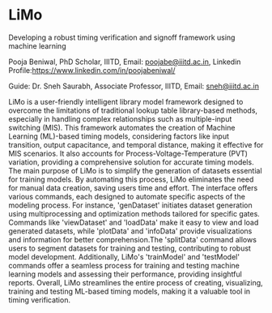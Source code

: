 # LiMo
Developing a robust timing verification and signoff framework using machine learning 

Pooja Beniwal, PhD Scholar, IIITD, Email: poojabe@iiitd.ac.in, Linkedin Profile:https://www.linkedin.com/in/poojabeniwal/ 

Guide: Dr. Sneh Saurabh, Associate Professor, IIITD, Email: sneh@iiitd.ac.in

LiMo is a user-friendly intelligent library model framework designed to overcome the limitations of traditional lookup table library-based methods, especially in handling complex relationships such as multiple-input switching (MIS). This framework automates the creation of Machine Learning (ML)-based timing models, considering factors like input transition, output capacitance, and temporal distance, making it effective for MIS scenarios. It also accounts for Process-Voltage-Temperature (PVT) variation, providing a comprehensive solution for accurate timing models. The main purpose of LiMo is to simplify the generation of datasets essential for training models. By automating this process, LiMo eliminates the need for manual data creation, saving users time and effort. The interface offers various commands, each designed to automate specific aspects of the modeling process. For instance, 'genDataset' initiates dataset generation using multiprocessing and optimization methods tailored for specific gates. Commands like 
'viewDataset' and 'loadData' make it easy to view and load generated datasets, while 'plotData' and 'infoData' provide visualizations and information for better comprehension.The 'splitData' command allows users to segment datasets for training and testing, contributing to robust model development. Additionally, LiMo's 'trainModel' and 'testModel' commands offer a seamless process for training and testing machine learning models and assessing their performance, providing insightful reports. Overall, LiMo streamlines the entire process of creating, visualizing, training and testing ML-based timing models, making it a valuable tool in timing verification.
